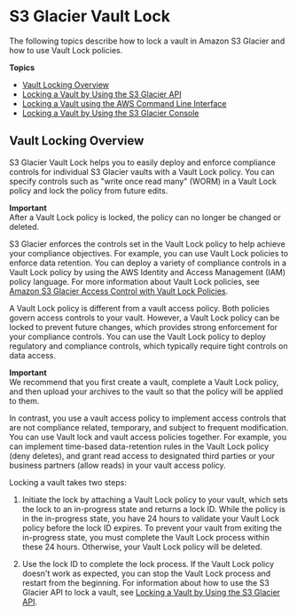 # S3 Glacier Vault Lock<a name="vault-lock"></a>

The following topics describe how to lock a vault in Amazon S3 Glacier and how to use Vault Lock policies\.

**Topics**
+ [Vault Locking Overview](#vault-lock-overview)
+ [Locking a Vault by Using the S3 Glacier API](vault-lock-how-to-api.md)
+ [Locking a Vault using the AWS Command Line Interface](vault-lock-how-to-cli.md)
+ [Locking a Vault by Using the S3 Glacier Console](vault-lock-walkthrough.md)

## Vault Locking Overview<a name="vault-lock-overview"></a>

S3 Glacier Vault Lock helps you to easily deploy and enforce compliance controls for individual S3 Glacier vaults with a Vault Lock policy\. You can specify controls such as "write once read many" \(WORM\) in a Vault Lock policy and lock the policy from future edits\. 

**Important**  
After a Vault Lock policy is locked, the policy can no longer be changed or deleted\.

S3 Glacier enforces the controls set in the Vault Lock policy to help achieve your compliance objectives\. For example, you can use Vault Lock policies to enforce data retention\. You can deploy a variety of compliance controls in a Vault Lock policy by using the AWS Identity and Access Management \(IAM\) policy language\. For more information about Vault Lock policies, see [Amazon S3 Glacier Access Control with Vault Lock Policies](vault-lock-policy.md)\.

A Vault Lock policy is different from a vault access policy\. Both policies govern access controls to your vault\. However, a Vault Lock policy can be locked to prevent future changes, which provides strong enforcement for your compliance controls\. You can use the Vault Lock policy to deploy regulatory and compliance controls, which typically require tight controls on data access\. 

**Important**  
We recommend that you first create a vault, complete a Vault Lock policy, and then upload your archives to the vault so that the policy will be applied to them\. 

In contrast, you use a vault access policy to implement access controls that are not compliance related, temporary, and subject to frequent modification\. You can use Vault lock and vault access policies together\. For example, you can implement time\-based data\-retention rules in the Vault Lock policy \(deny deletes\), and grant read access to designated third parties or your business partners \(allow reads\) in your vault access policy\.

Locking a vault takes two steps: 

1. Initiate the lock by attaching a Vault Lock policy to your vault, which sets the lock to an in\-progress state and returns a lock ID\. While the policy is in the in\-progress state, you have 24 hours to validate your Vault Lock policy before the lock ID expires\. To prevent your vault from exiting the in\-progress state, you must complete the Vault Lock process within these 24 hours\. Otherwise, your Vault Lock policy will be deleted\.

1. Use the lock ID to complete the lock process\. If the Vault Lock policy doesn't work as expected, you can stop the Vault Lock process and restart from the beginning\. For information about how to use the S3 Glacier API to lock a vault, see [Locking a Vault by Using the S3 Glacier API](vault-lock-how-to-api.md)\.